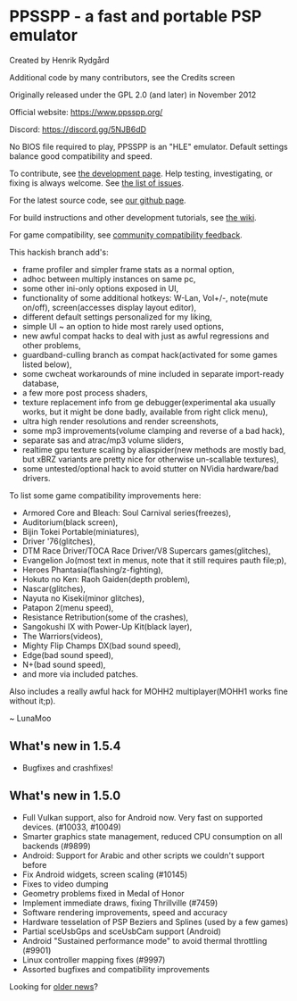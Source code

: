 ﻿

PPSSPP - a fast and portable PSP emulator
=========================================

Created by Henrik Rydgård

Additional code by many contributors, see the Credits screen

Originally released under the GPL 2.0 (and later) in November 2012

Official website:
https://www.ppsspp.org/

Discord:
https://discord.gg/5NJB6dD

No BIOS file required to play, PPSSPP is an "HLE" emulator.  Default settings balance good compatibility and speed.

To contribute, see [the development page](https://www.ppsspp.org/development.html).  Help testing, investigating, or fixing is always welcome.  See [the list of issues](https://github.com/hrydgard/ppsspp/issues).

For the latest source code, see [our github page](https://github.com/hrydgard/ppsspp).

For build instructions and other development tutorials, see [the wiki](https://github.com/hrydgard/ppsspp/wiki).

For game compatibility, see [community compatibility feedback](http://report.ppsspp.org/games).

This hackish branch add's:
 - frame profiler and simpler frame stats as a normal option,
 - adhoc between multiply instances on same pc,
 - some other ini-only options exposed in UI,
 - functionality of some additional hotkeys: W-Lan, Vol+/-, note(mute on/off), screen(accesses display layout editor),
 - different default settings personalized for my liking,
 - simple UI ~ an option to hide most rarely used options,
 - new awful compat hacks to deal with just as awful regressions and other problems,
 - guardband-culling branch as compat hack(activated for some games listed below),
 - some cwcheat workarounds of mine included in separate import-ready database,
 - a few more post process shaders,
 - texture replacement info from ge debugger(experimental aka usually works, but it might be done badly, available from right click menu),
 - ultra high render resolutions and render screenshots,
 - some mp3 improvements(volume clamping and reverse of a bad hack),
 - separate sas and atrac/mp3 volume sliders,
 - realtime gpu texture scaling by aliaspider(new methods are mostly bad, but xBRZ variants are pretty nice for otherwise un-scallable textures),
 - some untested/optional hack to avoid stutter on NVidia hardware/bad drivers.

 To list some game compatibility improvements here:
 - Armored Core and Bleach: Soul Carnival series(freezes),
 - Auditorium(black screen),
 - Bijin Tokei Portable(miniatures),
 - Driver '76(glitches),
 - DTM Race Driver/TOCA Race Driver/V8 Supercars games(glitches),
 - Evangelion Jo(most text in menus, note that it still requires pauth file;p),
 - Heroes Phantasia(flashing/z-fighting),
 - Hokuto no Ken: Raoh Gaiden(depth problem),
 - Nascar(glitches),
 - Nayuta no Kiseki(minor glitches),
 - Patapon 2(menu speed),
 - Resistance Retribution(some of the crashes),
 - Sangokushi IX with Power-Up Kit(black layer),
 - The Warriors(videos),
 - Mighty Flip Champs DX(bad sound speed),
 - Edge(bad sound speed),
 - N+(bad sound speed),
 - and more via included patches.

 Also includes a really awful hack for MOHH2 multiplayer(MOHH1 works fine without it;p).
 
 ~ LunaMoo

What's new in 1.5.4
-------------------
* Bugfixes and crashfixes!

What's new in 1.5.0
-------------------
* Full Vulkan support, also for Android now. Very fast on supported devices. (#10033, #10049)
* Smarter graphics state management, reduced CPU consumption on all backends (#9899)
* Android: Support for Arabic and other scripts we couldn't support before
* Fix Android widgets, screen scaling (#10145)
* Fixes to video dumping
* Geometry problems fixed in Medal of Honor
* Implement immediate draws, fixing Thrillville (#7459)
* Software rendering improvements, speed and accuracy
* Hardware tesselation of PSP Beziers and Splines (used by a few games)
* Partial sceUsbGps and sceUsbCam support (Android)
* Android "Sustained performance mode" to avoid thermal throttling (#9901)
* Linux controller mapping fixes (#9997)
* Assorted bugfixes and compatibility improvements

Looking for [older news](history.md)?



